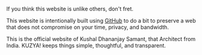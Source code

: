 If you think this website is unlike others, don't fret.

This website is intentionally built using <a href="https://www.github.com/kushalsamant" rel="noopener noreferrer" target="_blank">GitHub</a> to do a bit to preserve a web that does not compromise on your time, privacy, and bandwidth. 

This is the official website of Kushal&nbsp;Dhananjay&nbsp;Samant, that Architect from India. KUZYA! keeps things simple, thoughtful, and transparent.